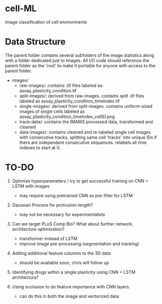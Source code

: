 # cell-ML
Image classification of cell environments

# Data Structure
The parent folder contains several subfolders of the image statistics along with a folder dedicated just to images. All I/O code should reference the parent folder as the 'root' to make it portable for anyone with access to the parent folder.

 - images/  
      - raw-images/: contains .tif files labeled as: assay_plasticity_condition.tif  
      - split-images/: derived from raw-images. contains split .tif files labeled as assay_plasticity_condition_timeIndex.tif  
      - single-images/: derived from split-images. contains uniform-sized images of single cells labeled as assay_plasticity_condition_timeIndex_cellID.png
      - track-data/: contains the IMARIS processed data, transformed and cleaned
      - data-images/: contains cleaned and re-labeled single cell images with consecutive tracks, splitting same cell 'tracks' into unique IDs if there are independent consecutive sequences. relabels all time indexes to start at 0.

# TO-DO

1) Optimize hyperparameters / try to get successful training on CNN + LSTM with images
      - may require using pretrained CNN as pre-filter for LSTM

2) Gaussian Process for protrusion length?
      - may not be necessary for experimentalists
      
3) Can we target PLoS Comp Bio? What about further network, architecture optimization?
      - transformer instead of LSTM
      - improve image pre-processing (segmentation and tracking)

4) Adding additional feature columns to the 3D data
      - should be available soon, chris will follow up
      
5) Identifying drugs within a single plasticity using CNN + LSTM architecture?
      
6) Using occlusion to do feature importance with CNN  layers.
      - can do this in both the image and vectorized data
